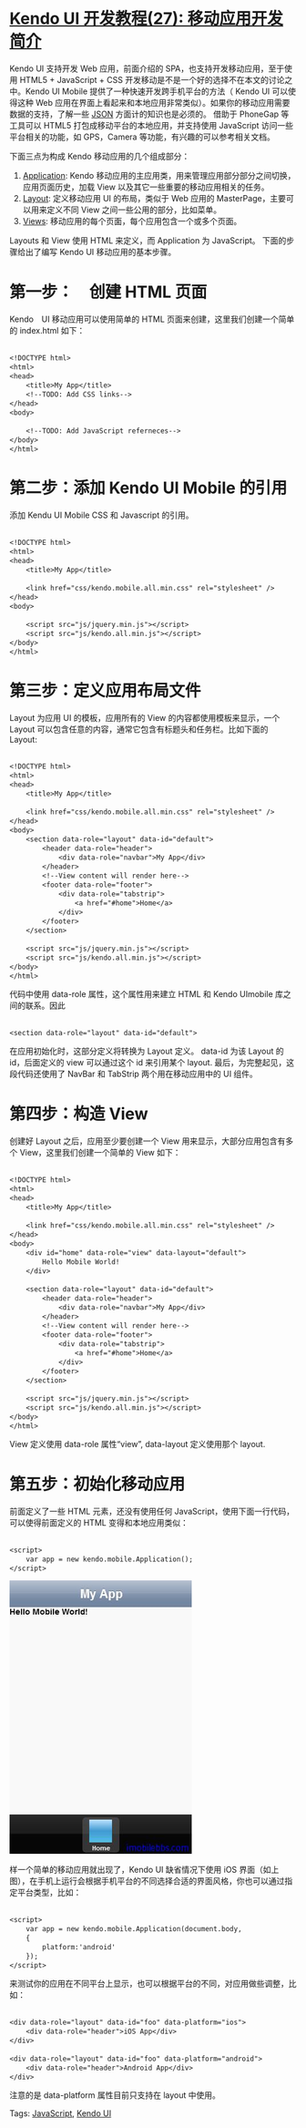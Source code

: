 # [Kendo UI 开发教程(27): 移动应用开发简介](http://www.imobilebbs.com/wordpress/archives/4693)

Kendo UI 支持开发 Web 应用，前面介绍的 SPA，也支持开发移动应用，至于使用 HTML5 + JavaScript + CSS 开发移动是不是一个好的选择不在本文的讨论之中。Kendo UI Mobile 提供了一种快速开发跨手机平台的方法（ Kendo UI 可以使得这种 Web 应用在界面上看起来和本地应用非常类似）。如果你的移动应用需要数据的支持，了解一些 [JSON](http://en.wikipedia.org/wiki/JSON) 方面计的知识也是必须的。
借助于 PhoneGap 等工具可以 HTML5 打包成移动平台的本地应用，并支持使用 JavaScript 访问一些平台相关的功能，如 GPS，Camera 等功能，有兴趣的可以参考相关文档。

下面三点为构成 Kendo 移动应用的几个组成部分：

1. [Application](http://demos.kendoui.com/mobile/application/index.html): Kendo 移动应用的主应用类，用来管理应用部分部分之间切换，应用页面历史，加载 View 以及其它一些重要的移动应用相关的任务。
2. [Layout](http://demos.kendoui.com/mobile/layout/index.html): 定义移动应用 UI 的布局，类似于 Web 应用的 MasterPage，主要可以用来定义不同 View 之间一些公用的部分，比如菜单。
3. [Views](http://demos.kendoui.com/mobile/view/index.html): 移动应用的每个页面，每个应用包含一个或多个页面。

Layouts 和 View 使用 HTML 来定义，而 Application 为 JavaScript。 下面的步骤给出了编写 Kendo UI 移动应用的基本步骤。

# 第一步：　创建 HTML 页面

Kendo　UI 移动应用可以使用简单的 HTML 页面来创建，这里我们创建一个简单的 index.html 如下：

```

<!DOCTYPE html>
<html>
<head>
    <title>My App</title>
    <!--TODO: Add CSS links-->
</head>
<body>

    <!--TODO: Add JavaScript referneces-->
</body>
</html>

```

# 第二步：添加 Kendo UI Mobile 的引用

添加 Kendu UI Mobile CSS 和 Javascript 的引用。 

```

<!DOCTYPE html>
<html>
<head>
    <title>My App</title>

    <link href="css/kendo.mobile.all.min.css" rel="stylesheet" />
</head>
<body>

    <script src="js/jquery.min.js"></script>
    <script src="js/kendo.all.min.js"></script>
</body>
</html>

```

# 第三步：定义应用布局文件

Layout 为应用 UI 的模板，应用所有的 View 的内容都使用模板来显示，一个 Layout 可以包含任意的内容，通常它包含有标题头和任务栏。比如下面的 Layout:

```

<!DOCTYPE html>
<html>
<head>
    <title>My App</title>

    <link href="css/kendo.mobile.all.min.css" rel="stylesheet" />
</head>
<body>
    <section data-role="layout" data-id="default">
        <header data-role="header">
            <div data-role="navbar">My App</div>
        </header>
        <!--View content will render here-->
        <footer data-role="footer">
            <div data-role="tabstrip">
                <a href="#home">Home</a>        
            </div> 
        </footer>
    </section>

    <script src="js/jquery.min.js"></script>
    <script src="js/kendo.all.min.js"></script>
</body>
</html>

```

代码中使用 data-role 属性，这个属性用来建立 HTML 和 Kendo UImobile 库之间的联系。因此

```

<section data-role="layout" data-id="default">

```

在应用初始化时，这部分定义将转换为 Layout 定义。 data-id 为该 Layout 的 id，后面定义的 view 可以通过这个 id 来引用某个 layout.
最后，为完整起见，这段代码还使用了 NavBar 和 TabStrip 两个用在移动应用中的 UI 组件。

#  第四步：构造 View

创建好 Layout 之后，应用至少要创建一个 View 用来显示，大部分应用包含有多个 View，这里我们创建一个简单的 View 如下：

```

<!DOCTYPE html>
<html>
<head>
    <title>My App</title>

    <link href="css/kendo.mobile.all.min.css" rel="stylesheet" />
</head>
<body>
    <div id="home" data-role="view" data-layout="default">
        Hello Mobile World!
    </div>

    <section data-role="layout" data-id="default">
        <header data-role="header">
            <div data-role="navbar">My App</div>
        </header>
        <!--View content will render here-->
        <footer data-role="footer">
            <div data-role="tabstrip">
                <a href="#home">Home</a>        
            </div> 
        </footer>
    </section>

    <script src="js/jquery.min.js"></script>
    <script src="js/kendo.all.min.js"></script>
</body>
</html>

```

View 定义使用 data-role 属性“view”, data-layout 定义使用那个 layout.

# 第五步：初始化移动应用

前面定义了一些 HTML 元素，还没有使用任何 JavaScript，使用下面一行代码，可以使得前面定义的 HTML 变得和本地应用类似：

```

<script>
    var app = new kendo.mobile.Application();
</script>

```

![](images/42.jpg)
 
样一个简单的移动应用就出现了，Kendo UI 缺省情况下使用 iOS 界面（如上图），在手机上运行会根据手机平台的不同选择合适的界面风格，你也可以通过指定平台类型，比如：

```

<script>
    var app = new kendo.mobile.Application(document.body, 
    {
        platform:'android'
    });
</script>

```

来测试你的应用在不同平台上显示，也可以根据平台的不同，对应用做些调整，比如：

```

<div data-role="layout" data-id="foo" data-platform="ios">
    <div data-role="header">iOS App</div>
</div>

<div data-role="layout" data-id="foo" data-platform="android">
    <div data-role="header">Android App</div>
</div>

```

注意的是 data-platform 属性目前只支持在 layout 中使用。

 
Tags: [JavaScript](http://www.imobilebbs.com/wordpress/archives/tag/javascript), [Kendo UI](http://www.imobilebbs.com/wordpress/archives/tag/kendo-ui)